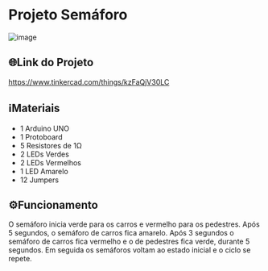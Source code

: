# Projeto Semáforo

![image](https://github.com/henrigm4626/ETEC_SEM_2020/assets/88845710/545748a0-0e08-4f44-b9fd-46615e75a9b4)

## 🌐Link do Projeto
<https://www.tinkercad.com/things/kzFaQjV30LC>

## ℹMateriais
- 1 Arduino UNO
- 1 Protoboard
- 5 Resistores de 1Ω
- 2 LEDs Verdes
- 2 LEDs Vermelhos
- 1 LED Amarelo
- 12 Jumpers

## ⚙️Funcionamento
O semáforo inicia verde para os carros e vermelho para os pedestres. Após 5 segundos, o semáforo de carros fica amarelo.
Após 3 segundos o semáforo de carros fica vermelho e o de pedestres fica verde, durante 5 segundos. Em seguida os semáforos
voltam ao estado inicial e o ciclo se repete.
